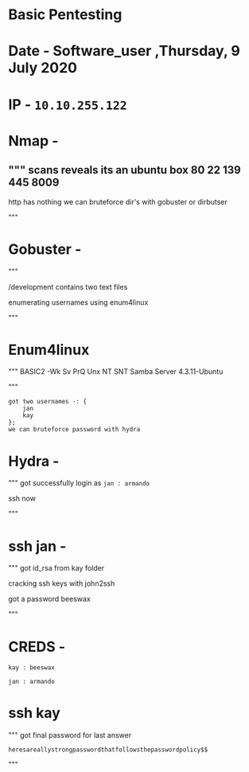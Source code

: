 # Basic Pentesting 

# Date - Software_user ,Thursday, 9 July 2020 

# IP - `10.10.255.122`

# Nmap - 
"""
scans reveals its an ubuntu box 
80
22
139
445
8009
----
http has nothing we can bruteforce dir's with gobuster or dirbutser 

"""

# Gobuster - 

"""

/development
contains two text files

enumerating usernames using enum4linux 

"""

# Enum4linux 

"""
BASIC2 -Wk Sv PrQ Unx NT SNT Samba Server 4.3.11-Ubuntu

"""
```
got two usernames -: {
	jan 
	kay
};
we can bruteforce password with hydra 

```
# Hydra -

"""
got successfully login as `jan : armando`

ssh now 

"""
# ssh jan -

"""
got id_rsa from kay folder 
 
cracking ssh keys with john2ssh 

got a password beeswax

"""

# CREDS - 

`kay : beeswax`

`jan : armando`

# ssh kay 

"""
got final password for last answer 

`heresareallystrongpasswordthatfollowsthepasswordpolicy$$`

"""